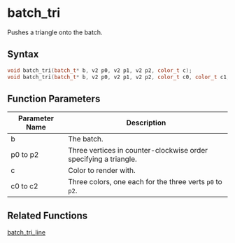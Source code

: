 # batch_tri

Pushes a triangle onto the batch.

## Syntax

```cpp
void batch_tri(batch_t* b, v2 p0, v2 p1, v2 p2, color_t c);
void batch_tri(batch_t* b, v2 p0, v2 p1, v2 p2, color_t c0, color_t c1, color_t c2);
```

## Function Parameters

Parameter Name | Description
--- | ---
b | The batch.
p0 to p2 | Three vertices in counter-clockwise order specifying a triangle.
c | Color to render with.
c0 to c2 | Three colors, one each for the three verts `p0` to `p2`.

## Related Functions
 
[batch_tri_line](https://github.com/RandyGaul/cute_framework/tree/master/doc/graphics/batch/batch_tri_line.md)  
